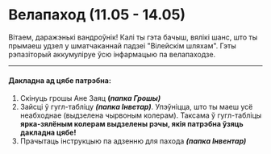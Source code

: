 # Велапаход (11.05 - 14.05)

Вітаем, даражэнькі вандроўнік! Калі ты гэта бачыш, вялікі шанс, што ты прымаеш удзел у шматчаканнай падзеі "Вілейскім шляхам". Гэты рэпазіторый аккумуліруе ўсю інфармацыю па велапаходзе.

---
#### Дакладна ад цябе патрэбна:
1. Скінуць грошы Ане Заяц **(*папка Грошы)***
2. Зайсці ў гугл-табліцу ***(папка Інветар)***. Упэўніцца, што ты маеш усё неабходнае (выдзелена чырвоным колерам). Таксама ў гугл-табліцы **ярка-зялёным колерам выдзелены рэчы, якія патрэбна ўзяць дакладна цябе!**
3. Прачытаць інструкцыю па адзенню для пахода ***(папка Інвентар)***
